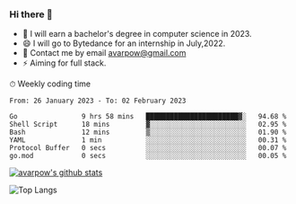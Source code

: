 ### Hi there 👋
<!--I have been a GitHub member for [![Years Badge](https://badges.pufler.dev/years/avarpow)](https://badges.pufler.dev)-->
- 🌱 I will earn a bachelor's degree in computer science in 2023.
- 😄 I will go to Bytedance for an internship in July,2022.
- 💬 Contact me by email avarpow@gmail.com
- ⚡ Aiming for full stack.

<!--💻 Coding Activity Logging

[![Commits Badge](https://badges.pufler.dev/commits/weekly/avarpow)](https://badges.pufler.dev)-->

⏱ Weekly coding time
<!--START_SECTION:waka-->

```text
From: 26 January 2023 - To: 02 February 2023

Go                9 hrs 58 mins   ███████████████████████▓░   94.68 %
Shell Script      18 mins         ▓░░░░░░░░░░░░░░░░░░░░░░░░   02.95 %
Bash              12 mins         ▒░░░░░░░░░░░░░░░░░░░░░░░░   01.90 %
YAML              1 min           ░░░░░░░░░░░░░░░░░░░░░░░░░   00.31 %
Protocol Buffer   0 secs          ░░░░░░░░░░░░░░░░░░░░░░░░░   00.07 %
go.mod            0 secs          ░░░░░░░░░░░░░░░░░░░░░░░░░   00.05 %
```

<!--END_SECTION:waka-->

[![avarpow's github stats](https://github-readme-stats.vercel.app/api?username=avarpow&count_private=true&show_icons=true&hide=issues&hide_border=true)](https://github.com/anuraghazra/github-readme-stats)

![Top Langs](https://github-readme-stats.vercel.app/api/top-langs/?username=avarpow&layout=compact&hide_border=true) 
<!--[![avarpow's wakatime stats](https://github-readme-stats.vercel.app/api/wakatime?username=avarpow)](https://github.com/anuraghazra/github-readme-stats)-->
